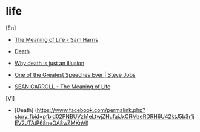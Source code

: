 # life

[En]
- [The Meaning of Life - Sam Harris](https://www.youtube.com/watch?v=srxDtefn740)

- [Death](https://www.youtube.com/watch?v=3QvUtMoEgUg)

- [Why death is just an illusion](https://www.youtube.com/watch?v=Zf8PWSQaEwY)

- [One of the Greatest Speeches Ever | Steve Jobs](https://www.youtube.com/watch?v=Tuw8hxrFBH8)

- [SEAN CARROLL - The Meaning of Life](https://www.youtube.com/watch?v=dLmY4ktOIOI)

[Vi]
- [Death] (https://www.facebook.com/permalink.php?story_fbid=pfbid02PNBUVzh1eLtwjZHufqiJxCRMzeRDRH6U42ktJ5b3r1jEV2JTAtP68neQA8wZMKnVl)

